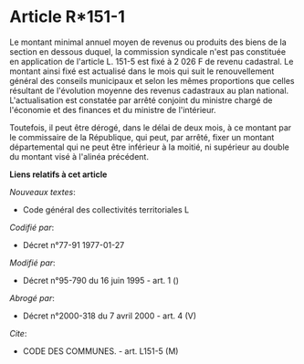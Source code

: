# Article R*151-1

Le montant minimal annuel moyen de revenus ou produits des biens de la section en dessous duquel, la commission syndicale
n'est pas constituée en application de l'article L. 151-5 est fixé à 2 026 F de revenu cadastral. Le montant ainsi fixé est
actualisé dans le mois qui suit le renouvellement général des conseils municipaux et selon les mêmes proportions que celles
résultant de l'évolution moyenne des revenus cadastraux au plan national. L'actualisation est constatée par arrêté conjoint
du ministre chargé de l'économie et des finances et du ministre de l'intérieur.

Toutefois, il peut être dérogé, dans le délai de deux mois, à ce montant par le commissaire de la République, qui peut, par
arrêté, fixer un montant départemental qui ne peut être inférieur à la moitié, ni supérieur au double du montant visé à
l'alinéa précédent.

**Liens relatifs à cet article**

_Nouveaux textes_:

  - Code général des collectivités territoriales L

_Codifié par_:

  - Décret n°77-91 1977-01-27

_Modifié par_:

  - Décret n°95-790 du 16 juin 1995 - art. 1 ()

_Abrogé par_:

  - Décret n°2000-318 du 7 avril 2000 - art. 4 (V)

_Cite_:

  - CODE DES COMMUNES. - art. L151-5 (M)
